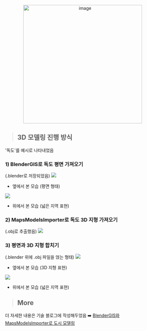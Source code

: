 <p align="center"><img width="386" alt="image" src="https://user-images.githubusercontent.com/90603530/202847951-58d5c192-8575-4670-8e81-8a0e5a16c03b.png"></p>

> ## 3D 모델링 진행 방식 
'독도'를 예시로 나타내었음

### 1) BlenderGIS로 독도 평면 가져오기
(.blender로 저장되었음)
![](https://velog.velcdn.com/images/dudskrla/post/2b5c8364-3c20-4050-bb2c-6868af609a05/image.png)
- 옆에서 본 모습 (평면 형태)

![](https://velog.velcdn.com/images/dudskrla/post/d5d7c1d1-566f-404e-8d2a-4b1e7254ab5a/image.png)
- 위에서 본 모습 (넓은 지역 표현)

### 2) MapsModelsImporter로 독도 3D 지형 가져오기
(.obj로 추출했음)
![](https://velog.velcdn.com/images/dudskrla/post/56532d2a-afe4-4618-be2a-b4225c4177db/image.png)


### 3) 평면과 3D 지형 합치기
(.blender 위에 .obj 파일을 얹는 형태)
![](https://velog.velcdn.com/images/dudskrla/post/492b9544-f91e-4db6-8781-00cca4ad47be/image.png)
- 옆에서 본 모습 (3D 지형 표현)

![](https://velog.velcdn.com/images/dudskrla/post/846a6852-130b-4ca8-8165-2d4a1983d4e0/image.png)
- 위에서 본 모습 (넓은 지역 표현)              
 



> ## More
더 자세한 내용은 기술 블로그에 작성해두었음 ➡️
[BlenderGIS와 MapsModelsImporter로 도시 모델링](https://velog.io/@dudskrla/BlenderGIS%EC%99%80MapsModelsImporter%EB%A1%9C%EB%8F%84%EC%8B%9C%EB%AA%A8%EB%8D%B8%EB%A7%81)
